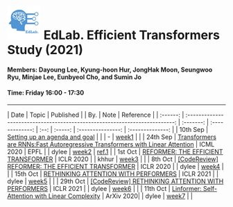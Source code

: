 # <img src="./treasury/week1/EdLab_logo_1_byDyan.png" width="77" height="77"> EdLab.   Efficient Transformers Study (2021)

#### Members: Dayoung Lee, Kyung-hoon Hur, JongHak Moon, Seungwoo Ryu, Minjae Lee, Eunbyeol Cho, and Sumin Jo

#### Time: Friday 16:00 - 17:30

---

|   Date   |                                    Topic                                    | Published |      |   By.   |        Note       |     Reference    |
| :------: | :-------------------------------------------------------------------------: | :-------: | :-------------: | :--: | :-----: | :---------------: | :--------------: |
| 10th Sep | [Setting up an agenda and goal][repo_1]                                     |           |      |    -    | [week1][etnote_1] |                  |
| 24th Sep | [Transformers are RNNs:Fast Autoregressive Transformers with Linear Attention][paperlink_1] | ICML 2020 | EPFL            |      |  dylee  | [week2][etnote_2] | [ref.1][etref_1] |
| 1st Oct  | [REFORMER: THE EFFICIENT TRANSFORMER][paperlink_2]                          | ICLR 2020 |      |  khhur  | [week3][etnote_3] |                  |
| 8th Oct  | [[CodeReview] REFORMER: THE EFFICIENT TRANSFORMER][paperlink_2]             | ICLR 2020 |      |  dylee  | [week4][etnote_4] |                  |
| 15th Oct | [RETHINKING ATTENTION WITH PERFORMERS][paperlink_3]                         | ICLR 2021 |      |  dylee  | [week5][etnote_5] |                  |
| 29th Oct | [[CodeReview] RETHINKING ATTENTION WITH PERFORMERS][paperlink_3]            | ICLR 2021 |      |  dylee  | [week6][etnote_6] |                  |
| 11th Oct | [Linformer: Self-Attention with Linear Complexity][paperlink_4]             | ArXiv 2020|      |  dylee  | [week7][etnote_7] |                  |


<!-- & Materials -->
[paperlink_1]: https://arxiv.org/pdf/2006.16236.pdf
[paperlink_2]: https://arxiv.org/pdf/2001.04451.pdf
[paperlink_3]: https://arxiv.org/pdf/2009.14794.pdf
[paperlink_4]: https://arxiv.org/pdf/2006.04768.pdf

<!-- & # Weekly Note -->
[etnote_1]: treasury/week1/week1_ETstudy.pdf
[etnote_2]: treasury/week2/week2_20210924_dyanlee_Linear_Transformer.pdf
[etnote_3]: treasury/week3-4/week3_20211001_kyunghoon_Reformer.pdf
[etnote_4]: treasury/week3-4/week4_20211008_dylee_Reformer_code.pdf
[etnote_5]: treasury/week5-6/week5_20211015_dylee_RETHINKING_ATTENTION_WITH_PERFORMERS.pdf
[etnote_6]: treasury/week5-6/
[etnote_7]: treasury/week7/


<!-- & # Reference Vault -->
[etref_1]: https://drive.google.com/drive/folders/1IwHIRzNApaHVQ5ZpofSZRFixqf_6szg-?usp=sharing

<!-- & Main Repository -->
[repo_1]: treasury/week1

<!-- ############################################################################################################################# -->

<!-- & # References -->
[jchoo-ssl1]: https://drive.google.com/file/d/1JndOzkhxtOXwp_4sBtcc1WCpTh1Y1ygb/view?usp=sharing
[jchoo-ssl2]: https://drive.google.com/file/d/1bZ_mxNYUOe7y3QG2KZ0u9d8aH-tlwDx8/view?usp=sharing
[jchoo-ssl3]: https://drive.google.com/file/d/1IGQPThjCNSNdMdCsqz4O7KeXrPAO8qtE/view?usp=sharing
[jchoo-ssl-slide]: https://drive.google.com/file/d/17a905miPnzLlsxSBMAt1DE3BbEiqOhN4/view?usp=sharing
[lecun-nlp]: https://www.youtube.com/watch?v=6D4EWKJgNn0&list=PL80I41oVxglKcAHllsU0txr3OuTTaWX2v&index=23

[week1-vid]:https://drive.google.com/file/d/1dCY3Khg-jvQI5YslXaHyrnZQBlLr5kCA/view?usp=sharing
[week2-vid]:https://drive.google.com/file/d/1r_6AmoStJu8nGAkOE44FQ-PdlNAJMvNF/view?usp=sharing
[week3-vid]:https://drive.google.com/file/d/1Eh3WuZoCmaTePjuG5CLq3mWlFXvy9WCl/view?usp=sharing
[week4.1-vid]:https://drive.google.com/file/d/18n4B4c0HgjyELsW_iFBw7350Uqc446EM/view?usp=sharing
[week4.2-vid]:https://drive.google.com/file/d/1BBYDjJ88xwUTpKvft67c6nkw1JfroPl5/view?usp=sharing
[week5.1-vid]:https://drive.google.com/file/d/134ughAeBGKddBLKHYDE74ELw4sz-bYvo/view?usp=sharing
[week5.2-vid]:https://drive.google.com/file/d/1Nf9ci1f70H_ZIJppEFk3jGXWd9xsv5x4/view?usp=sharing
[week6.1-vid]:https://drive.google.com/file/d/1uSSShHSSAUd56bmi-dcKCNmBCDR7Qg8f/view?usp=sharing
[week6.2-vid]:https://drive.google.com/file/d/1uSSShHSSAUd56bmi-dcKCNmBCDR7Qg8f/view?usp=sharing
[week7.1-vid]:https://drive.google.com/file/d/1ogHc7Ry24skLTxmiOxCtSJfsBsTMIajN/view?usp=sharing
[week7.2-vid]:https://drive.google.com/file/d/1R9NWD3pvyKaYyBL7o8_LotXUi4kWCr4M/view?usp=sharing
[week8-vid]:https://drive.google.com/file/d/1YRJgZVvD-bPJ9e7Ct1XiLV03afY8so0W/view?usp=sharing

[week1.1-note]:posts/week1.1_linear_regression.md
[week1.2-note]:posts/week1.2_locally_weighted_and_logistic_regression.md
[week2-note]:posts/week2_perceptron_exponentialfamily_softmax.md
[week3.1-note]:posts/week3.1_image_classification.md
[week3.2-note]:posts/week3.2_loss_function_and_optimization.md
[week4.1-note]:posts/week4.1_Neural_Network.md
[week4.2-note]:posts/week4.2_Convolutional_Neural_Networks.md
[week5.1-note]:posts/week5.1_training_neural_networks_part1.md
[week5.2-note]:posts/week5.2_training_neural_networks_part2.md
[week6.1-note]:posts/week6.1_CNN_Architectures.md
[week7.1-note]:posts/week7.1_Recurrent_Neural_Networks.md
[week7.2-note]:posts/week7.2_NLP&Transformer_fin.md
[week8-note]:posts/week8_Visualizing_and_Understanding.md
